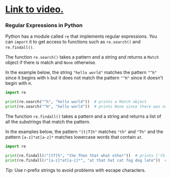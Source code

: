 # [Link to video.](https://www.youtube.com/watch?v=e4T1p_7THBE&list=PLVD25niNi0Bm4sxSLHOMjqB7ZTPb7Bjxf&index=25)

### Regular Expressions in Python

Python has a module called `re` that implements regular expressions. You can `import` it to get access to functions such as `re.search()` and `re.findall()`.

The function `re.search()` takes a pattern and a string and returns a `Match` object if there is match and `None` otherwise. 

In the example below, the string `"hello world"` matches the pattern `"^h"` since it begins with `h` but it does not match the pattern `"^H"` since it doesn't begin with `H`.

```python
import re

print(re.search("^h", "hello world"))  # prints a Match object
print(re.search("^H", "hello world"))  # prints None since there was no match

```

The function `re.findall()` takes a pattern and a string and returns a list of all the substrings that match the pattern.

In the examples below, the pattern `"[t|T]h"` matches `"th"` and `"Th"` and the pattern `[a-z]*at[a-z]*` matches lowercase words that contain `at`.

```python
import re

print(re.findall(r"[tT]h", "the Then that what other"))  # prints ['th', 'Th', 'th', 'th']
print(re.findall(r"[a-z]*at[a-z]*", "at that hat cat fog dog late"))  # prints ['at', 'that', 'hat', 'cat', 'late']
```

*Tip*: Use r-prefix strings to avoid problems with escape characters.
